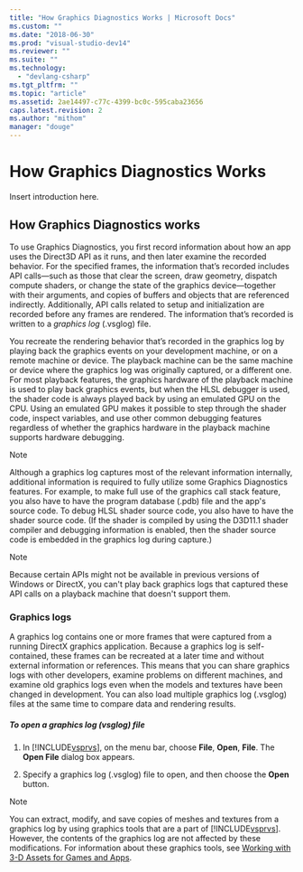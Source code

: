 ```yaml
---
title: "How Graphics Diagnostics Works | Microsoft Docs"
ms.custom: ""
ms.date: "2018-06-30"
ms.prod: "visual-studio-dev14"
ms.reviewer: ""
ms.suite: ""
ms.technology: 
  - "devlang-csharp"
ms.tgt_pltfrm: ""
ms.topic: "article"
ms.assetid: 2ae14497-c77c-4399-bc0c-595caba23656
caps.latest.revision: 2
ms.author: "mithom"
manager: "douge"
---
```

# How Graphics Diagnostics Works
Insert introduction here.  
  
## How Graphics Diagnostics works  
 To use Graphics Diagnostics, you first record information about how an app uses the Direct3D API as it runs, and then later examine the recorded behavior. For the specified frames, the information that’s recorded includes API calls—such as those that clear the screen, draw geometry, dispatch compute shaders, or change the state of the graphics device—together with their arguments, and copies of buffers and objects that are referenced indirectly. Additionally, API calls related to setup and initialization are recorded before any frames are rendered. The information that’s recorded is written to a *graphics log* (.vsglog) file.  
  
 You recreate the rendering behavior that’s recorded in the graphics log by playing back the graphics events on your development machine, or on a remote machine or device. The playback machine can be the same machine or device where the graphics log was originally captured, or a different one. For most playback features, the graphics hardware of the playback machine is used to play back graphics events, but when the HLSL debugger is used, the shader code is always played back by using an emulated GPU on the CPU. Using an emulated GPU makes it possible to step through the shader code, inspect variables, and use other common debugging features regardless of whether the graphics hardware in the playback machine supports hardware debugging.  
  
> [!NOTE]
>  Although a graphics log captures most of the relevant information internally, additional information is required to fully utilize some Graphics Diagnostics features. For example, to make full use of the graphics call stack feature, you also have to have the program database (.pdb) file and the app's source code. To debug HLSL shader source code, you also have to have the shader source code. (If the shader is compiled by using the D3D11.1 shader compiler and debugging information is enabled, then the shader source code is embedded in the graphics log during capture.)  
  
> [!NOTE]
>  Because certain APIs might not be available in previous versions of Windows or DirectX, you can't play back graphics logs that captured these API calls on a playback machine that doesn't support them.  
  
### Graphics logs  
 A graphics log contains one or more frames that were captured from a running DirectX graphics application. Because a graphics log is self-contained, these frames can be recreated at a later time and without external information or references. This means that you can share graphics logs with other developers, examine problems on different machines, and examine old graphics logs even when the models and textures have been changed in development. You can also load multiple graphics log (.vsglog) files at the same time to compare data and rendering results.  
  
##### To open a graphics log (vsglog) file  
  
1.  In [!INCLUDE[vsprvs](../includes/vsprvs-md.md)], on the menu bar, choose **File**, **Open**, **File**. The **Open File** dialog box appears.  
  
2.  Specify a graphics log (.vsglog) file to open, and then choose the **Open** button.  
  
> [!NOTE]
>  You can extract, modify, and save copies of meshes and textures from a graphics log by using graphics tools that are a part of [!INCLUDE[vsprvs](../includes/vsprvs-md.md)]. However, the contents of the graphics log are not affected by these modifications. For information about these graphics tools, see [Working with 3-D Assets for Games and Apps](http://msdn.microsoft.com/library/910d673b-c884-4eeb-9928-0e89f3d38cb6).